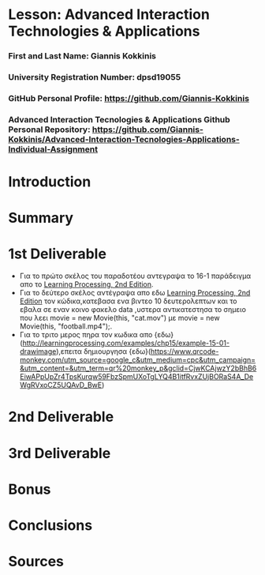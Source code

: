 # Lesson: Advanced Interaction Technologies & Applications

### First and Last Name: Giannis Kokkinis
### University Registration Number: dpsd19055
### GitHub Personal Profile: https://github.com/Giannis-Kokkinis 
### Advanced Interaction Tecnologies & Applications Github Personal Repository: https://github.com/Giannis-Kokkinis/Advanced-Interaction-Tecnologies-Applications-Individual-Assignment

# Introduction

# Summary


# 1st Deliverable
- Για το πρώτο σκέλος του παραδοτέου αντεγραψα το 16-1 παράδειγμα απο το [Learning Processing, 2nd Edition](http://learningprocessing.com/examples/chp16/example-16-01-Capture).
- Για το δεύτερο σκέλος αντέγραψα απο εδω [Learning Processing, 2nd Edition](http://learningprocessing.com/examples/chp16/example-16-05-MovieScrub) τον κώδικα,κατεβασα ενα βιντεο 10 δευτερολεπτων και το εβαλα σε εναν κοινο φακελο data ,υστερα αντικατεστησα το σημειο που λεει movie = new Movie(this, "cat.mov") με movie = new Movie(this, "football.mp4");.
- Για το τριτο μερος πηρα τον κωδικα απο {εδω}(http://learningprocessing.com/examples/chp15/example-15-01-drawimage),επειτα δημιουργησα {εδω}(https://www.qrcode-monkey.com/utm_source=google_c&utm_medium=cpc&utm_campaign=&utm_content=&utm_term=qr%20monkey_p&gclid=CjwKCAjwzY2bBhB6EiwAPpUpZr4TpsKurqw59FbzSpmUXoTgLYQ4B1itfRvxZUjBORaS4A_DeWgRVxoCZ5UQAvD_BwE)  

# 2nd Deliverable


# 3rd Deliverable 


# Bonus 


# Conclusions


# Sources
